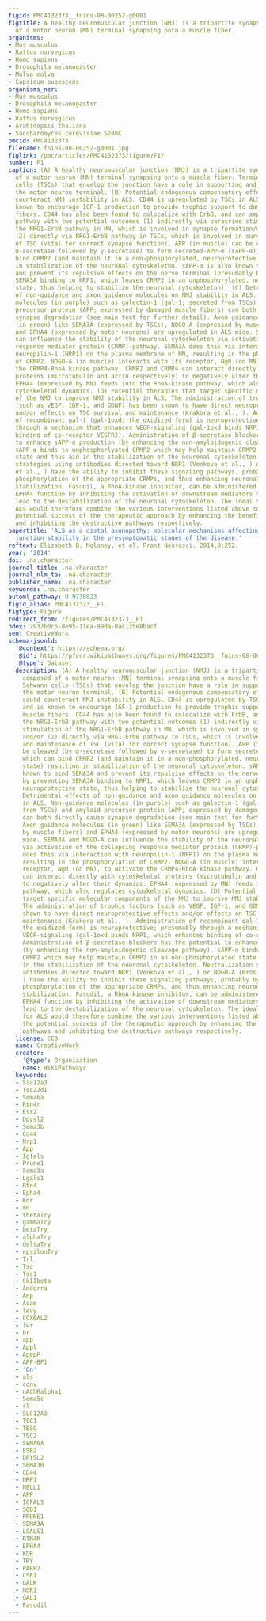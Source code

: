 ```yaml
---
figid: PMC4132373__fnins-08-00252-g0001
figtitle: A healthy neuromuscular junction (NMJ) is a tripartite synapse composed
  of a motor neuron (MN) terminal synapsing onto a muscle fiber
organisms:
- Mus musculus
- Rattus norvegicus
- Homo sapiens
- Drosophila melanogaster
- Molva molva
- Capsicum pubescens
organisms_ner:
- Mus musculus
- Drosophila melanogaster
- Homo sapiens
- Rattus norvegicus
- Arabidopsis thaliana
- Saccharomyces cerevisiae S288C
pmcid: PMC4132373
filename: fnins-08-00252-g0001.jpg
figlink: /pmc/articles/PMC4132373/figure/F1/
number: F1
caption: (A) A healthy neuromuscular junction (NMJ) is a tripartite synapse composed
  of a motor neuron (MN) terminal synapsing onto a muscle fiber. Terminal Schwann
  cells (TSCs) that envelop the junction have a role in supporting and maintaining
  the motor neuron terminal. (B) Potential endogenous compensatory effects that could
  counteract NMJ instability in ALS. CD44 is upregulated by TSCs in ALS mice and is
  known to encourage IGF-1 production to provide trophic support to damaged muscle
  fibers. CD44 has also been found to colocalize with ErbB, and can amplify the NRG1-ErbB
  pathway with two potential outcomes (1) indirectly via paracrine stimulation of
  the NRG1-ErbB pathway in MN, which is involved in synapse formation/maturation and/or
  (2) directly via NRG1-ErbB pathway in TSCs, which is involved in survival and maintenance
  of TSC (vital for correct synapse function). APP (in muscle) can be cleaved (by
  α-secretase followed by γ-secretase) to form secreted-APP-α (sAPP-α), which can
  bind CRMP2 (and maintain it in a non-phosphorylated, neuroprotective state) resulting
  in stabilization of the neuronal cytoskeleton. sAPP-α is also known to bind SEMA3A
  and prevent its repulsive effects on the nerve terminal (presumably by preventing
  SEMA3A binding to NRP1, which leaves CRMP2 in an unphosphorylated, neuroprotective
  state, thus helping to stabilize the neuronal cytoskeleton). (C) Detrimental effects
  of non-guidance and axon guidance molecules on NMJ stability in ALS. Non-guidance
  molecules (in purple) such as galectin-1 (gal-1; secreted from TSCs) and amyloid
  precursor protein (APP; expressed by damaged muscle fibers) can both directly cause
  synapse degradation (see main text for further detail). Axon guidance molecules
  (in green) like SEMA3A (expressed by TSCs), NOGO-A (expressed by muscle fibers)
  and EPHA4 (expressed by motor neurons) are upregulated in ALS mice. SEMA3A and NOGO-A
  can influence the stability of the neuronal cytoskeleton via activation of the collapsing
  response mediator protein (CRMP)-pathway. SEMA3A does this via interaction with
  neuropilin-1 (NRP1) on the plasma membrane of MN, resulting in the phosphorylation
  of CRMP2. NOGO-A (in muscle) interacts with its receptor, NgR (on MN), to activate
  the CRMP4-RhoA kinase pathway. CRMP2 and CRMP4 can interact directly with cytoskeletal
  proteins (microtubulin and actin respectively) to negatively alter their dynamics.
  EPHA4 (expressed by MN) feeds into the RhoA-kinase pathway, which also regulates
  cytoskeletal dynamics. (D) Potential therapies that target specific molecular components
  of the NMJ to improve NMJ stability in ALS. The administration of trophic factors
  (such as VEGF, IGF-1, and GDNF) has been shown to have direct neuroprotective effects
  and/or effects on TSC survival and maintenance (Krakora et al., ). Administration
  of recombinant gal-1 (gal-1oxd; the oxidized form) is neuroprotective; presumably
  through a mechanism that enhances VEGF-signaling (gal-1oxd binds NRP1, which enhances
  binding of co-receptor VEGFR2). Administration of β-secretase blockers has the potential
  to enhance sAPP-α production (by enhancing the non-amyloidogenic cleavage pathway).
  sAPP-α binds to unphosphorlyated CRMP2 which may help maintain CRMP2 in an non-phosphorylated
  state and thus aid in the stabilization of the neuronal cytoskeleton. Neutralization
  strategies using antibodies directed toward NRP1 (Venkova et al., ) or NOGO-A (Bros-Facer
  et al., ) have the ability to inhibit these signaling pathways, probably by preventing
  phosphorylation of the appropriate CRMPs, and thus enhancing neuronal cytoskeleton
  stabilization. Fasudil, a RhoA-kinase inhibitor, can be administered to prevent
  EPHA4 function by inhibiting the activation of downstream mediators that usually
  lead to the destabilization of the neuronal cytoskeleton. The ideal treatment for
  ALS would therefore combine the various interventions listed above to increase the
  potential success of the therapeutic approach by enhancing the beneficial pathways
  and inhibiting the destructive pathways respectively.
papertitle: 'ALS as a distal axonopathy: molecular mechanisms affecting neuromuscular
  junction stability in the presymptomatic stages of the disease.'
reftext: Elizabeth B. Moloney, et al. Front Neurosci. 2014;8:252.
year: '2014'
doi: .na.character
journal_title: .na.character
journal_nlm_ta: .na.character
publisher_name: .na.character
keywords: .na.character
automl_pathway: 0.9738023
figid_alias: PMC4132373__F1
figtype: Figure
redirect_from: /figures/PMC4132373__F1
ndex: 7932b0c6-de95-11ea-99da-0ac135e8bacf
seo: CreativeWork
schema-jsonld:
  '@context': https://schema.org/
  '@id': https://pfocr.wikipathways.org/figures/PMC4132373__fnins-08-00252-g0001.html
  '@type': Dataset
  description: (A) A healthy neuromuscular junction (NMJ) is a tripartite synapse
    composed of a motor neuron (MN) terminal synapsing onto a muscle fiber. Terminal
    Schwann cells (TSCs) that envelop the junction have a role in supporting and maintaining
    the motor neuron terminal. (B) Potential endogenous compensatory effects that
    could counteract NMJ instability in ALS. CD44 is upregulated by TSCs in ALS mice
    and is known to encourage IGF-1 production to provide trophic support to damaged
    muscle fibers. CD44 has also been found to colocalize with ErbB, and can amplify
    the NRG1-ErbB pathway with two potential outcomes (1) indirectly via paracrine
    stimulation of the NRG1-ErbB pathway in MN, which is involved in synapse formation/maturation
    and/or (2) directly via NRG1-ErbB pathway in TSCs, which is involved in survival
    and maintenance of TSC (vital for correct synapse function). APP (in muscle) can
    be cleaved (by α-secretase followed by γ-secretase) to form secreted-APP-α (sAPP-α),
    which can bind CRMP2 (and maintain it in a non-phosphorylated, neuroprotective
    state) resulting in stabilization of the neuronal cytoskeleton. sAPP-α is also
    known to bind SEMA3A and prevent its repulsive effects on the nerve terminal (presumably
    by preventing SEMA3A binding to NRP1, which leaves CRMP2 in an unphosphorylated,
    neuroprotective state, thus helping to stabilize the neuronal cytoskeleton). (C)
    Detrimental effects of non-guidance and axon guidance molecules on NMJ stability
    in ALS. Non-guidance molecules (in purple) such as galectin-1 (gal-1; secreted
    from TSCs) and amyloid precursor protein (APP; expressed by damaged muscle fibers)
    can both directly cause synapse degradation (see main text for further detail).
    Axon guidance molecules (in green) like SEMA3A (expressed by TSCs), NOGO-A (expressed
    by muscle fibers) and EPHA4 (expressed by motor neurons) are upregulated in ALS
    mice. SEMA3A and NOGO-A can influence the stability of the neuronal cytoskeleton
    via activation of the collapsing response mediator protein (CRMP)-pathway. SEMA3A
    does this via interaction with neuropilin-1 (NRP1) on the plasma membrane of MN,
    resulting in the phosphorylation of CRMP2. NOGO-A (in muscle) interacts with its
    receptor, NgR (on MN), to activate the CRMP4-RhoA kinase pathway. CRMP2 and CRMP4
    can interact directly with cytoskeletal proteins (microtubulin and actin respectively)
    to negatively alter their dynamics. EPHA4 (expressed by MN) feeds into the RhoA-kinase
    pathway, which also regulates cytoskeletal dynamics. (D) Potential therapies that
    target specific molecular components of the NMJ to improve NMJ stability in ALS.
    The administration of trophic factors (such as VEGF, IGF-1, and GDNF) has been
    shown to have direct neuroprotective effects and/or effects on TSC survival and
    maintenance (Krakora et al., ). Administration of recombinant gal-1 (gal-1oxd;
    the oxidized form) is neuroprotective; presumably through a mechanism that enhances
    VEGF-signaling (gal-1oxd binds NRP1, which enhances binding of co-receptor VEGFR2).
    Administration of β-secretase blockers has the potential to enhance sAPP-α production
    (by enhancing the non-amyloidogenic cleavage pathway). sAPP-α binds to unphosphorlyated
    CRMP2 which may help maintain CRMP2 in an non-phosphorylated state and thus aid
    in the stabilization of the neuronal cytoskeleton. Neutralization strategies using
    antibodies directed toward NRP1 (Venkova et al., ) or NOGO-A (Bros-Facer et al.,
    ) have the ability to inhibit these signaling pathways, probably by preventing
    phosphorylation of the appropriate CRMPs, and thus enhancing neuronal cytoskeleton
    stabilization. Fasudil, a RhoA-kinase inhibitor, can be administered to prevent
    EPHA4 function by inhibiting the activation of downstream mediators that usually
    lead to the destabilization of the neuronal cytoskeleton. The ideal treatment
    for ALS would therefore combine the various interventions listed above to increase
    the potential success of the therapeutic approach by enhancing the beneficial
    pathways and inhibiting the destructive pathways respectively.
  license: CC0
  name: CreativeWork
  creator:
    '@type': Organization
    name: WikiPathways
  keywords:
  - Slc12a3
  - Tsc22d1
  - Sema6a
  - Rtn4r
  - Esr2
  - Dpysl2
  - Sema3b
  - Cd44
  - Nrp1
  - App
  - Igfals
  - Prune1
  - Sema3a
  - Lgals1
  - Rtn4
  - Epha4
  - Kdr
  - mn
  - thetaTry
  - gammaTry
  - betaTry
  - alphaTry
  - deltaTry
  - epsilonTry
  - Trl
  - Tsc
  - Tsc1
  - CkIIbeta
  - Andorra
  - Anp
  - Acam
  - levy
  - COX6AL2
  - lwr
  - br
  - app
  - Appl
  - ApepP
  - APP-BP1
  - 'On'
  - als
  - conv
  - nAChRalpha1
  - Sema5c
  - rl
  - SLC12A3
  - TSC1
  - TESC
  - TSC2
  - SEMA6A
  - ESR2
  - DPYSL2
  - SEMA3B
  - CD44
  - NRP1
  - NELL1
  - APP
  - IGFALS
  - SOD1
  - PRUNE1
  - SEMA3A
  - LGALS1
  - RTN4R
  - EPHA4
  - KDR
  - TRY
  - PARP2
  - CSR1
  - GALK
  - NGR1
  - GAL1
  - Fasudil
---
```

